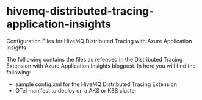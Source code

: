 # hivemq-distributed-tracing-application-insights
Configuration Files for HiveMQ Distributed Tracing with Azure Application Insights

The folllowing contains the files as refenced in the Distributed Tracing Extension with Azure Application Insights blogpost. 
In here you will find the following:
- sample config.xml for the HiveMQ Distributed Tracing Extension
- OTel manifest to deploy on a AKS or K8S cluster 

